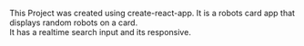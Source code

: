 This Project was created using create-react-app. It is a robots card app that displays random robots on a card.<br> It has a realtime search input and its responsive.

